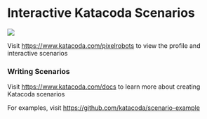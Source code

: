 # Interactive Katacoda Scenarios

[![](http://shields.katacoda.com/katacoda/pixelrobots/count.svg)](https://www.katacoda.com/pixelrobots "Get your profile on Katacoda.com")

Visit https://www.katacoda.com/pixelrobots to view the profile and interactive scenarios

### Writing Scenarios
Visit https://www.katacoda.com/docs to learn more about creating Katacoda scenarios

For examples, visit https://github.com/katacoda/scenario-example
